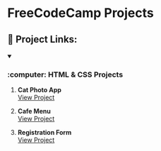# FreeCodeCamp Projects
## :link: Project Links:
<!-- HTML & CSS -->
<details open>
<summary>
   <h3>:computer: HTML & CSS Projects</h3>
</summary>

1. **Cat Photo App**  
   [View Project](https://kdrenata.github.io/FreeCodeCamp/01-ResponsiveWebDesign/01-CatPhotoApp/)

2. **Cafe Menu**  
   [View Project](https://kdrenata.github.io/FreeCodeCamp/01-ResponsiveWebDesign/02-CafeMenu/)

4. **Registration Form**  
   [View Project](https://kdrenata.github.io/FreeCodeCamp/01-ResponsiveWebDesign/04-RegistrationForm/)